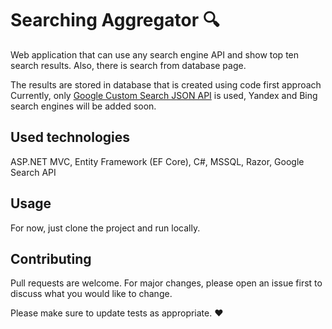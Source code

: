 # Searching  Aggregator 🔍

Web application that can use any search engine API and show top ten search results. Also, there is search from database page.

The results are stored in database that is created using code first approach
Currently, only [Google Custom Search JSON API](https://developers.google.com/custom-search/v1/overview) is used, Yandex and Bing search engines will be added soon.

## Used technologies

ASP.NET MVC, Entity Framework (EF Core), C#, MSSQL, Razor, Google Search API 

## Usage
For now, just clone the project and run locally.

## Contributing

Pull requests are welcome. For major changes, please open an issue first
to discuss what you would like to change.

Please make sure to update tests as appropriate. ❤️
